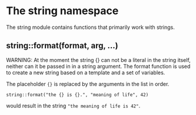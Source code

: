 # The string namespace

The string module contains functions that primarily work with strings.

## string::format(format, arg, ...)

WARNING: At the moment the string {} can not be a literal in the string itself, neither can it be passed in in a string argument.
The format function is used to create a new string based on a template and a set of variables.

The placeholder `{}` is replaced by the arguments in the list in order.

```
string::format("the {} is {}.", "meaning of life", 42)
```

would result in the string `"the meaning of life is 42"`.
